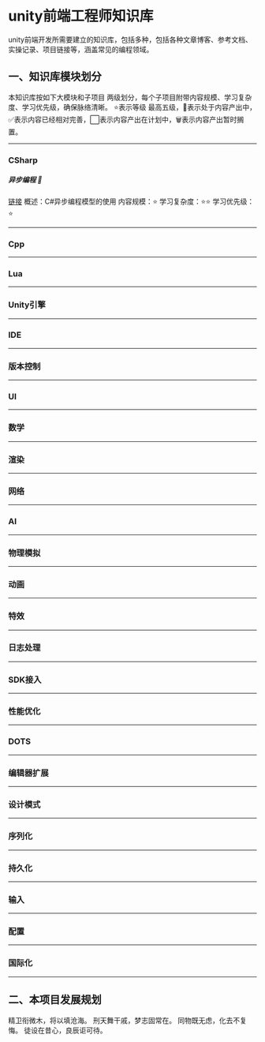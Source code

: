 # unity前端工程师知识库
unity前端开发所需要建立的知识库，包括多种，包括各种文章博客、参考文档、实操记录、项目链接等，涵盖常见的编程领域。

## 一、知识库模块划分
本知识库按如下大模块和子项目 两级划分，每个子项目附带内容规模、学习复杂度、学习优先级，确保脉络清晰。
⭐表示等级 最高五级，🚧表示处于内容产出中，✅️表示内容已经相对完善，⬜表示内容产出在计划中，🗑️表示内容产出暂时搁置。

---
### CSharp

##### 异步编程 🚧
[链接](./CSharp/异步编程)
概述：C#异步编程模型的使用
内容规模：⭐
学习复杂度：⭐⭐
学习优先级：⭐

---
### Cpp

---
### Lua

---
### Unity引擎

---
### IDE

---
### 版本控制

---
### UI

---
### 数学

---
### 渲染

---
### 网络

---
### AI

---
### 物理模拟

---
### 动画

---
### 特效

---
### 日志处理

---
### SDK接入

---
### 性能优化

---
### DOTS

---
### 编辑器扩展

---
### 设计模式

---
### 序列化

---
### 持久化

---
### 输入

---
### 配置

---
### 国际化

---
## 二、本项目发展规划

精卫衔微木，将以填沧海。
刑天舞干戚，梦志固常在。
同物既无虑，化去不复悔。
徒设在昔心，良辰讵可待。